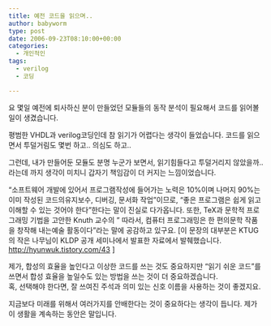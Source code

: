 ```yaml
---
title: 예전 코드을 읽으며..
author: babyworm
type: post
date: 2006-09-23T08:10:00+00:00
categories:
  - 개인적인
tags:
  - verilog
  - 코딩

---
```

요 몇일 예전에 퇴사하신 분이 만들었던 모듈들의 동작 분석이 필요해서 코드를 읽어볼 일이 생겼습니다. 

평범한 VHDL과 verilog코딩인데 참 읽기가 어렵다는 생각이 들었습니다. 코드를 읽으면서 투덜거림도 몇번 하고.. 의심도 하고.. 

그런데, 내가 만들어둔 모듈도 분명 누군가 보면서, 읽기힘들다고 투덜거리지 않았을까.. 라는데 까지 생각이 미치니 갑자기 책임감이 더 커지는 느낌이었습니다. 

&#8220;소프트웨어 개발에 있어서 프로그램작성에 들어가는 노력은 10%이며 나머지 90%는 이미 작성된 코드의유지보수, 디버깅, 문서화 작업&#8221;이므로, &#8220;좋은 프로그램은 쉽게 읽고 이해할 수 있는 것어야 한다&#8221;한다는 말이 진실로 다가옵니다. 또한, TeX과 문학적 프로그래밍 기법을 고안한 Knuth 교수의 &#8221; 따라서, 컴퓨터 프로그래밍은 한 편의문학 작품을 창작해 내는예술 활동이다&#8221;라는 말에 공감하고 있구요. [이 문장의 대부분은 KTUG의 작은 나무님이 KLDP 공개 세미나에서 발표한 자료에서 발췌했습니다. <http://hyunwuk.tistory.com/43> ] 

제가, 합성의 효율을 높인다고 이상한 코드를 쓰는 것도 중요하지만 &#8220;읽기 쉬운 코드&#8221;를 쓰면서 합성 효율을 높일수도 있는 방법을 쓰는 것이 더 중요하겠습니다.  
혹, 선택해야 한다면, 잘 쓰여진 주석과 의미 있는 신호 이름을 사용하는 것이 좋겠지요. 

지금보다 미래를 위해서 여러가지를 안배한다는 것이 중요하다는 생각이 듭니다. 제가 이 생활을 계속하는 동안은 말입니다.
